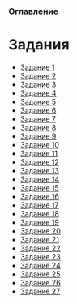 ### Оглавление

   <h1>Задания</h1>
    <ul>
        <li><a href="Тема 1/Тема 1.md">Задание 1</a></li>
        <li><a href="Тема 2/Тема 2.md">Задание 2</a></li>
        <li><a href="Тема 3/Тема 3.md">Задание 3</a></li>
        <li><a href="Тема 4/Тема 4.md">Задание 4</a></li>
        <li><a href="Тема 5/Тема 5.md">Задание 5</a></li>
        <li><a href="Тема 6/Тема 6.md">Задание 6</a></li>
        <li><a href="Тема 7/Тема 7.md">Задание 7</a></li>
        <li><a href="Тема 8/Тема 8.md">Задание 8</a></li>
        <li><a href="Тема 9/Тема 9.md">Задание 9</a></li>
        <li><a href="Тема 10/Тема 10.md">Задание 10</a></li>
        <li><a href="Тема 11/Тема 11.md">Задание 11</a></li>
        <li><a href="Тема 12/Тема 12.md">Задание 12</a></li>
        <li><a href="Тема 13/Тема 13.md">Задание 13</a></li>
        <li><a href="Тема 14/Тема 14.md">Задание 14</a></li>
        <li><a href="Тема 15/Тема 15.md">Задание 15</a></li>
        <li><a href="Тема 16/Тема 16.md">Задание 16</a></li>
        <li><a href="Тема 17/Тема 17.md">Задание 17</a></li>
        <li><a href="Тема 18/Тема 18.md">Задание 18</a></li>
        <li><a href="Тема 19/Тема 19.md">Задание 19</a></li>
        <li><a href="Тема 19/Тема 19.md">Задание 20</a></li>
        <li><a href="Тема 19/Тема 19.md">Задание 21</a></li>
        <li><a href="Тема 22/Тема 22.md">Задание 22</a></li>
        <li><a href="Тема 23/Тема 23.md">Задание 23</a></li>
        <li><a href="Тема 24/Тема 24.md">Задание 24</a></li>
        <li><a href="Тема 25/Тема 25.md">Задание 25</a></li>
        <li><a href="Тема 26/Тема 26.md">Задание 26</a></li>
        <li><a href="Тема 27/Тема 27.md">Задание 27</a></li>
    </ul>
